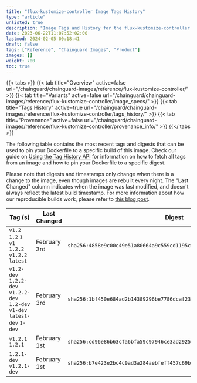 ```yaml
---
title: "flux-kustomize-controller Image Tags History"
type: "article"
unlisted: true
description: "Image Tags and History for the flux-kustomize-controller Chainguard Image"
date: 2023-06-22T11:07:52+02:00
lastmod: 2024-02-05 00:18:41
draft: false
tags: ["Reference", "Chainguard Images", "Product"]
images: []
weight: 700
toc: true
---
```


{{< tabs >}}
{{< tab title="Overview" active=false url="/chainguard/chainguard-images/reference/flux-kustomize-controller/" >}}
{{< tab title="Variants" active=false url="/chainguard/chainguard-images/reference/flux-kustomize-controller/image_specs/" >}}
{{< tab title="Tags History" active=true url="/chainguard/chainguard-images/reference/flux-kustomize-controller/tags_history/" >}}
{{< tab title="Provenance" active=false url="/chainguard/chainguard-images/reference/flux-kustomize-controller/provenance_info/" >}}
{{</ tabs >}}

The following table contains the most recent tags and digests that can be used to pin your Dockerfile to a specific build of this image. Check our guide on [Using the Tag History API](/chainguard/chainguard-images/using-the-tag-history-api/) for information on how to fetch all tags from an image and how to pin your Dockerfile to a specific digest.

Please note that digests and timestamps only change when there is a change to the image, even though images are rebuilt every night. The "Last Changed" column indicates when the image was last modified, and doesn't always reflect the latest build timestamp. For more information about how our reproducible builds work, please refer to [this blog post](https://www.chainguard.dev/unchained/reproducing-chainguards-reproducible-image-builds).

| Tag (s)                                                                      | Last Changed | Digest                                                                    |
|------------------------------------------------------------------------------|--------------|---------------------------------------------------------------------------|
|  `v1.2` `1.2` `1` `v1` `1.2.2` `v1.2.2` `latest`                             | February 3rd | `sha256:4858e9c00c49e51a80664a9c559cd1195ccf65f13a57e45f7719a9f053628053` |
|  `v1.2-dev` `1.2.2-dev` `v1.2.2-dev` `1.2-dev` `v1-dev` `latest-dev` `1-dev` | February 3rd | `sha256:1bf450e684ad2b14389296be7786dcaf23b8507984dba6fcdaa8a3d6335ffae6` |
|  `v1.2.1` `1.2.1`                                                            | February 1st | `sha256:cd96e86b63cfa6bfa59c97946ce3ad2925ba2d737345da465854e00e7ef219e1` |
|  `1.2.1-dev` `v1.2.1-dev`                                                    | February 1st | `sha256:b7e423e2bc4c9ad3a284aebfeff457c69b5a5dae22ca34837ef16e13809edc05` |


